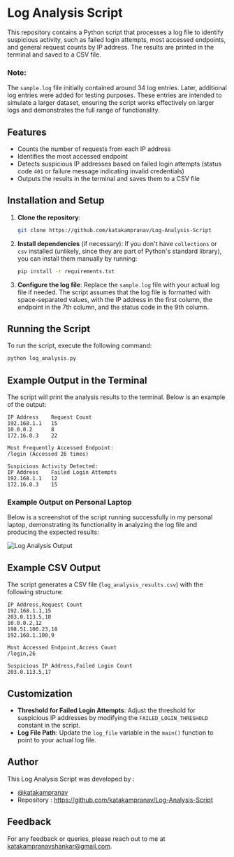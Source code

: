 # Log Analysis Script

This repository contains a Python script that processes a log file to identify suspicious activity, such as failed login attempts, most accessed endpoints, and general request counts by IP address. The results are printed in the terminal and saved to a CSV file.

### Note:
The `sample.log` file initially contained around 34 log entries. Later, additional log entries were added for testing purposes. These entries are intended to simulate a larger dataset, ensuring the script works effectively on larger logs and demonstrates the full range of functionality. 

## Features

- Counts the number of requests from each IP address
- Identifies the most accessed endpoint
- Detects suspicious IP addresses based on failed login attempts (status code `401` or failure message indicating invalid credentials)
- Outputs the results in the terminal and saves them to a CSV file

## Installation and Setup

1. **Clone the repository**:
   ```bash
   git clone https://github.com/katakampranav/Log-Analysis-Script
   ```

2. **Install dependencies** (if necessary): 
   If you don't have `collections` or `csv` installed (unlikely, since they are part of Python's standard library), you can install them manually by running:
   ```bash
   pip install -r requirements.txt
   ```

3. **Configure the log file**: 
   Replace the `sample.log` file with your actual log file if needed. The script assumes that the log file is formatted with space-separated values, with the IP address in the first column, the endpoint in the 7th column, and the status code in the 9th column.

## Running the Script

To run the script, execute the following command:
```bash
python log_analysis.py
```

## Example Output in the Terminal

The script will print the analysis results to the terminal. Below is an example of the output:
```
IP Address    Request Count
192.168.1.1   15
10.0.0.2      8
172.16.0.3    22

Most Frequently Accessed Endpoint:
/login (Accessed 26 times)

Suspicious Activity Detected:
IP Address    Failed Login Attempts
192.168.1.1   12
172.16.0.3    15
```

### Example Output on Personal Laptop

Below is a screenshot of the script running successfully in my personal laptop, demonstrating its functionality in analyzing the log file and producing the expected results:

![Log Analysis Output](https://github.com/user-attachments/assets/1156ecae-16fe-4862-a4dd-f83ccf812d8d)


## Example CSV Output

The script generates a CSV file (`log_analysis_results.csv`) with the following structure:
```
IP Address,Request Count
192.168.1.1,15
203.0.113.5,18
10.0.0.2,12
198.51.100.23,18
192.168.1.100,9

Most Accessed Endpoint,Access Count
/login,26

Suspicious IP Address,Failed Login Count
203.0.113.5,17
```

## Customization

- **Threshold for Failed Login Attempts**: Adjust the threshold for suspicious IP addresses by modifying the `FAILED_LOGIN_THRESHOLD` constant in the script.
- **Log File Path**: Update the `log_file` variable in the `main()` function to point to your actual log file.

## Author

This Log Analysis Script was developed by :
-	[@katakampranav](https://github.com/katakampranav)
-	Repository : https://github.com/katakampranav/Log-Analysis-Script

## Feedback

For any feedback or queries, please reach out to me at katakampranavshankar@gmail.com.

